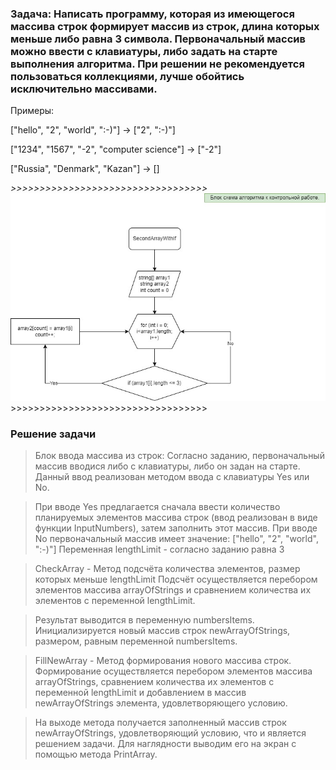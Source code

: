 ### Задача: Написать программу, которая из имеющегося массива строк формирует массив из строк, длина которых меньше либо равна 3 символа. Первоначальный массив можно ввести с клавиатуры, либо задать на старте выполнения алгоритма. При решении не рекомендуется пользоваться коллекциями, лучше обойтись исключительно массивами.

Примеры:

["hello", "2", "world", ":-)"] -> ["2", ":-)"]

["1234", "1567", "-2", "computer science"] -> ["-2"]

["Russia", "Denmark", "Kazan"] -> []

*>>>>>>>>>>>>>>>>>>>>>>>>>>>>>>>>>>*
![Блок-Схема](Block-Schema.jpg)>>>>>>>>>>>>>>>>>>>>>>>>>>>>>>>>>>

### Решение задачи
> Блок ввода массива из строк:
Согласно заданию, первоначальный массив вводися либо с клавиатуры, либо он задан на старте. Данный ввод реализован методом ввода с клавиатуры Yes или No.

> При вводе Yes предлагается сначала ввести количество планируемых элементов массива строк (ввод реализован в виде функции InputNumbers), затем заполнить этот массив.
При вводе No первоначальный массив имеет значение: ["hello", "2", "world", ":-)"]
Переменная lengthLimit - согласно заданию равна 3

> CheckArray - Метод подсчёта количества элементов, размер которых меньше lengthLimit
Подсчёт осуществляется перебором элементов массива arrayOfStrings и сравнением количества их элементов с переменной lengthLimit.

> Результат выводится в переменную numbersItems.
Инициализируется новый массив строк newArrayOfStrings, размером, равным переменной numbersItems.

> FillNewArray - Метод формирования нового массива строк.
Формирование осуществляется перебором элементов массива arrayOfStrings, сравнением количества их элементов с переменной lengthLimit и добавлением в массив newArrayOfStrings элемента, удовлетворяющего условию.

>На выходе метода получается заполненный массив строк newArrayOfStrings, удовлетворяющий условию, что и является решением задачи.
Для наглядности выводим его на экран с помощью метода PrintArray.